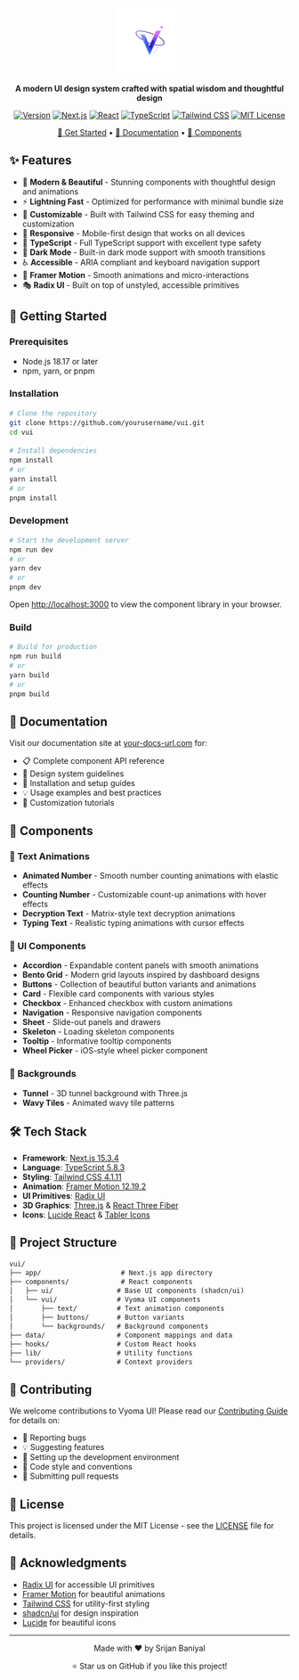<div align="center">
  <img src="public/VyomaUI.svg" alt="Vyoma UI Logo" width="120" height="120" />
  
  **A modern UI design system crafted with spatial wisdom and thoughtful design**
  
  [![Version](https://img.shields.io/badge/Version-0.9.0-brightgreen?style=flat-square)](https://github.com/yourusername/vui/releases)
  [![Next.js](https://img.shields.io/badge/Next.js-15.3.4-black?style=flat-square&logo=next.js)](https://nextjs.org/)
  [![React](https://img.shields.io/badge/React-19.1.0-blue?style=flat-square&logo=react)](https://reactjs.org/)
  [![TypeScript](https://img.shields.io/badge/TypeScript-5.8.3-blue?style=flat-square&logo=typescript)](https://www.typescriptlang.org/)
  [![Tailwind CSS](https://img.shields.io/badge/Tailwind-4.1.11-38B2AC?style=flat-square&logo=tailwind-css)](https://tailwindcss.com/)
  [![MIT License](https://img.shields.io/badge/License-MIT-green?style=flat-square)](LICENSE)

  [🚀 Get Started](#-getting-started) • [📖 Documentation](#-documentation) • [🎨 Components](#-components)
</div>

## ✨ Features

- 🎯 **Modern & Beautiful** - Stunning components with thoughtful design and animations
- ⚡ **Lightning Fast** - Optimized for performance with minimal bundle size
- 🎨 **Customizable** - Built with Tailwind CSS for easy theming and customization
- 📱 **Responsive** - Mobile-first design that works on all devices
- 🔧 **TypeScript** - Full TypeScript support with excellent type safety
- 🌙 **Dark Mode** - Built-in dark mode support with smooth transitions
- ♿ **Accessible** - ARIA compliant and keyboard navigation support
- 🔄 **Framer Motion** - Smooth animations and micro-interactions
- 🎭 **Radix UI** - Built on top of unstyled, accessible primitives

## 🚀 Getting Started

### Prerequisites

- Node.js 18.17 or later
- npm, yarn, or pnpm

### Installation

```bash
# Clone the repository
git clone https://github.com/yourusername/vui.git
cd vui

# Install dependencies
npm install
# or
yarn install
# or
pnpm install
```

### Development

```bash
# Start the development server
npm run dev
# or
yarn dev
# or
pnpm dev
```

Open [http://localhost:3000](http://localhost:3000) to view the component library in your browser.

### Build

```bash
# Build for production
npm run build
# or
yarn build
# or
pnpm build
```

## 📖 Documentation

Visit our documentation site at [your-docs-url.com](https://your-docs-url.com) for:

- 📋 Complete component API reference
- 🎨 Design system guidelines
- 🔧 Installation and setup guides
- 💡 Usage examples and best practices
- 🎯 Customization tutorials

## 🎨 Components

### 📝 Text Animations
- **Animated Number** - Smooth number counting animations with elastic effects
- **Counting Number** - Customizable count-up animations with hover effects
- **Decryption Text** - Matrix-style text decryption animations
- **Typing Text** - Realistic typing animations with cursor effects

### 🧩 UI Components
- **Accordion** - Expandable content panels with smooth animations
- **Bento Grid** - Modern grid layouts inspired by dashboard designs
- **Buttons** - Collection of beautiful button variants and animations
- **Card** - Flexible card components with various styles
- **Checkbox** - Enhanced checkbox with custom animations
- **Navigation** - Responsive navigation components
- **Sheet** - Slide-out panels and drawers
- **Skeleton** - Loading skeleton components
- **Tooltip** - Informative tooltip components
- **Wheel Picker** - iOS-style wheel picker component

### 🎨 Backgrounds
- **Tunnel** - 3D tunnel background with Three.js
- **Wavy Tiles** - Animated wavy tile patterns

## 🛠️ Tech Stack

- **Framework**: [Next.js 15.3.4](https://nextjs.org/)
- **Language**: [TypeScript 5.8.3](https://www.typescriptlang.org/)
- **Styling**: [Tailwind CSS 4.1.11](https://tailwindcss.com/)
- **Animation**: [Framer Motion 12.19.2](https://www.framer.com/motion/)
- **UI Primitives**: [Radix UI](https://www.radix-ui.com/)
- **3D Graphics**: [Three.js](https://threejs.org/) & [React Three Fiber](https://docs.pmnd.rs/react-three-fiber)
- **Icons**: [Lucide React](https://lucide.dev/) & [Tabler Icons](https://tabler-icons.io/)



## 🎯 Project Structure

```
vui/
├── app/                    # Next.js app directory
├── components/             # React components
│   ├── ui/                # Base UI components (shadcn/ui)
│   └── vui/               # Vyoma UI components
│       ├── text/          # Text animation components
│       ├── buttons/       # Button variants
│       └── backgrounds/   # Background components
├── data/                  # Component mappings and data
├── hooks/                 # Custom React hooks
├── lib/                   # Utility functions
└── providers/             # Context providers
```

## 🤝 Contributing

We welcome contributions to Vyoma UI! Please read our [Contributing Guide](CONTRIBUTING.md) for details on:

- 🐛 Reporting bugs
- 💡 Suggesting features
- 🔧 Setting up the development environment
- 📝 Code style and conventions
- 🚀 Submitting pull requests

## 📄 License

This project is licensed under the MIT License - see the [LICENSE](LICENSE) file for details.

## 🙏 Acknowledgments

- [Radix UI](https://www.radix-ui.com/) for accessible UI primitives
- [Framer Motion](https://www.framer.com/motion/) for beautiful animations
- [Tailwind CSS](https://tailwindcss.com/) for utility-first styling
- [shadcn/ui](https://ui.shadcn.com/) for design inspiration
- [Lucide](https://lucide.dev/) for beautiful icons

---

<div align="center">
  Made with ❤️ by Srijan Baniyal
  
  <br />
  
  ⭐ Star us on GitHub if you like this project!
</div>
